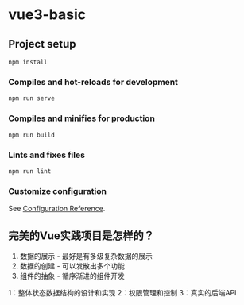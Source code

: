 # vue3-basic

## Project setup
```
npm install
```

### Compiles and hot-reloads for development
```
npm run serve
```

### Compiles and minifies for production
```
npm run build
```

### Lints and fixes files
```
npm run lint
```

### Customize configuration
See [Configuration Reference](https://cli.vuejs.org/config/).


## 完美的Vue实践项目是怎样的？
1. 数据的展示 - 最好是有多级复杂数据的展示
2. 数据的创建 - 可以发散出多个功能
3. 组件的抽象 - 循序渐进的组件开发

1：整体状态数据结构的设计和实现
2：权限管理和控制
3：真实的后端API